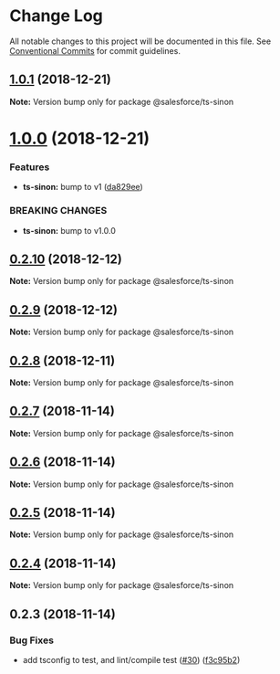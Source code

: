 # Change Log

All notable changes to this project will be documented in this file.
See [Conventional Commits](https://conventionalcommits.org) for commit guidelines.

## [1.0.1](https://github.com/forcedotcom/sfdx-dev-packages/compare/@salesforce/ts-sinon@1.0.0...@salesforce/ts-sinon@1.0.1) (2018-12-21)

**Note:** Version bump only for package @salesforce/ts-sinon





# [1.0.0](https://github.com/forcedotcom/sfdx-dev-packages/compare/@salesforce/ts-sinon@0.2.10...@salesforce/ts-sinon@1.0.0) (2018-12-21)


### Features

* **ts-sinon:** bump to v1 ([da829ee](https://github.com/forcedotcom/sfdx-dev-packages/commit/da829ee))


### BREAKING CHANGES

* **ts-sinon:** bump to v1.0.0





## [0.2.10](https://github.com/forcedotcom/sfdx-dev-packages/compare/@salesforce/ts-sinon@0.2.9...@salesforce/ts-sinon@0.2.10) (2018-12-12)

**Note:** Version bump only for package @salesforce/ts-sinon





## [0.2.9](https://github.com/forcedotcom/sfdx-dev-packages/compare/@salesforce/ts-sinon@0.2.8...@salesforce/ts-sinon@0.2.9) (2018-12-12)

**Note:** Version bump only for package @salesforce/ts-sinon





## [0.2.8](https://github.com/forcedotcom/sfdx-dev-packages/compare/@salesforce/ts-sinon@0.2.7...@salesforce/ts-sinon@0.2.8) (2018-12-11)

**Note:** Version bump only for package @salesforce/ts-sinon





## [0.2.7](https://github.com/forcedotcom/sfdx-dev-packages/compare/@salesforce/ts-sinon@0.2.6...@salesforce/ts-sinon@0.2.7) (2018-11-14)

**Note:** Version bump only for package @salesforce/ts-sinon





## [0.2.6](https://github.com/forcedotcom/sfdx-dev-packages/compare/@salesforce/ts-sinon@0.2.5...@salesforce/ts-sinon@0.2.6) (2018-11-14)

**Note:** Version bump only for package @salesforce/ts-sinon





## [0.2.5](https://github.com/forcedotcom/sfdx-dev-packages/compare/@salesforce/ts-sinon@0.2.4...@salesforce/ts-sinon@0.2.5) (2018-11-14)

**Note:** Version bump only for package @salesforce/ts-sinon





## [0.2.4](https://github.com/forcedotcom/sfdx-dev-packages/compare/@salesforce/ts-sinon@0.2.3...@salesforce/ts-sinon@0.2.4) (2018-11-14)

**Note:** Version bump only for package @salesforce/ts-sinon





## 0.2.3 (2018-11-14)


### Bug Fixes

* add tsconfig to test, and lint/compile test ([#30](https://github.com/forcedotcom/sfdx-dev-packages/issues/30)) ([f3c95b2](https://github.com/forcedotcom/sfdx-dev-packages/commit/f3c95b2))

